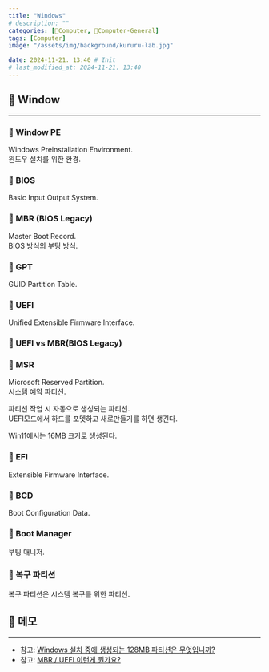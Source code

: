```yaml
---
title: "Windows"
# description: ""
categories: [💫Computer, 🌚Computer-General]
tags: [Computer]
image: "/assets/img/background/kururu-lab.jpg"

date: 2024-11-21. 13:40 # Init
# last_modified_at: 2024-11-21. 13:40
---
```


## 💫 Window

---

### 🫧 Window PE

Windows Preinstallation Environment.  
윈도우 설치를 위한 환경.  

### 🫧 BIOS

Basic Input Output System.  

### 🫧 MBR (BIOS Legacy)

Master Boot Record.  
BIOS 방식의 부팅 방식.  

### 🫧 GPT

GUID Partition Table.  

### 🫧 UEFI

Unified Extensible Firmware Interface.  

### 🫧 UEFI vs MBR(BIOS Legacy)


### 🫧 MSR

Microsoft Reserved Partition.  
시스템 예약 파티션.  

파티션 작업 시 자동으로 생성되는 파티션.  
UEFI모드에서 하드를 포멧하고 새로만들기를 하면 생긴다.  

Win11에서는 16MB 크기로 생성된다.  

### 🫧 EFI

Extensible Firmware Interface.  

### 🫧 BCD

Boot Configuration Data.  

### 🫧 Boot Manager

부팅 매니저.  

### 🫧 복구 파티션

복구 파티션은 시스템 복구를 위한 파티션.   

## 💫 메모

---

- 참고: [Windows 설치 중에 생성되는 128MB 파티션은 무엇입니까?](https://www.dell.com/support/kbdoc/ko-kr/000148607/windows를-설치-중에-생성되는-128MB-파티션은-무엇입니까)
- 참고: [MBR / UEFI 이런게 뭔가요?](https://coolenjoy.net/bbs/32/482391)
